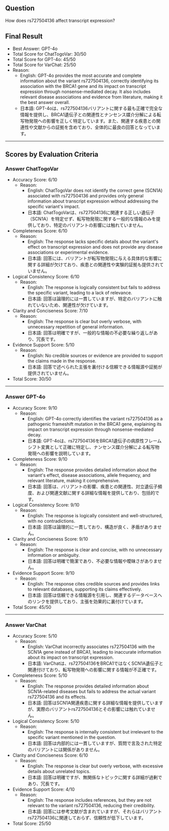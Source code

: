 ## Question

How does rs727504136 affect transcript expression?

## Final Result

- Best Answer: GPT-4o
- Total Score for ChatTogoVar: 30/50
- Total Score for GPT-4o: 45/50
- Total Score for VarChat: 25/50
- Reason:
  - English: GPT-4o provides the most accurate and complete information about the variant rs727504136, correctly identifying its association with the BRCA1 gene and its impact on transcript expression through nonsense-mediated decay. It also includes relevant disease associations and evidence from literature, making it the best answer overall.
  - 日本語: GPT-4oは、rs727504136バリアントに関する最も正確で完全な情報を提供し、BRCA1遺伝子との関連性とナンセンス媒介分解による転写物発現への影響を正しく特定しています。また、関連する疾患との関連性や文献からの証拠を含めており、全体的に最良の回答となっています。

---

## Scores by Evaluation Criteria

### Answer ChatTogoVar
- Accuracy Score: 6/10
  - Reason: 
    - English: ChatTogoVar does not identify the correct gene (SCN1A) associated with rs727504136 and provides only general information about transcript expression without addressing the specific variant's impact.
    - 日本語: ChatTogoVarは、rs727504136に関連する正しい遺伝子（SCN1A）を特定せず、転写物発現に関する一般的な情報のみを提供しており、特定のバリアントの影響には触れていません。
- Completeness Score: 6/10
  - Reason: 
    - English: The response lacks specific details about the variant's effect on transcript expression and does not provide any disease associations or experimental evidence.
    - 日本語: 回答には、バリアントが転写物発現に与える具体的な影響に関する詳細が欠けており、疾患との関連性や実験的証拠も提供されていません。
- Logical Consistency Score: 6/10
  - Reason: 
    - English: The response is logically consistent but fails to address the specific variant, leading to a lack of relevance.
    - 日本語: 回答は論理的には一貫していますが、特定のバリアントに触れていないため、関連性が欠けています。
- Clarity and Conciseness Score: 7/10
  - Reason: 
    - English: The response is clear but overly verbose, with unnecessary repetition of general information.
    - 日本語: 回答は明確ですが、一般的な情報の不必要な繰り返しがあり、冗長です。
- Evidence Support Score: 5/10
  - Reason: 
    - English: No credible sources or evidence are provided to support the claims made in the response.
    - 日本語: 回答で述べられた主張を裏付ける信頼できる情報源や証拠が提供されていません。
- Total Score: 30/50

---

### Answer GPT-4o
- Accuracy Score: 9/10
  - Reason: 
    - English: GPT-4o correctly identifies the variant rs727504136 as a pathogenic frameshift mutation in the BRCA1 gene, explaining its impact on transcript expression through nonsense-mediated decay.
    - 日本語: GPT-4oは、rs727504136をBRCA1遺伝子の病原性フレームシフト変異として正確に特定し、ナンセンス媒介分解による転写物発現への影響を説明しています。
- Completeness Score: 9/10
  - Reason: 
    - English: The response provides detailed information about the variant's effect, disease associations, allele frequency, and relevant literature, making it comprehensive.
    - 日本語: 回答は、バリアントの影響、疾患との関連性、対立遺伝子頻度、および関連文献に関する詳細な情報を提供しており、包括的です。
- Logical Consistency Score: 9/10
  - Reason: 
    - English: The response is logically consistent and well-structured, with no contradictions.
    - 日本語: 回答は論理的に一貫しており、構造が良く、矛盾がありません。
- Clarity and Conciseness Score: 9/10
  - Reason: 
    - English: The response is clear and concise, with no unnecessary information or ambiguity.
    - 日本語: 回答は明確で簡潔であり、不必要な情報や曖昧さがありません。
- Evidence Support Score: 9/10
  - Reason: 
    - English: The response cites credible sources and provides links to relevant databases, supporting its claims effectively.
    - 日本語: 回答は信頼できる情報源を引用し、関連するデータベースへのリンクを提供しており、主張を効果的に裏付けています。
- Total Score: 45/50

---

### Answer VarChat
- Accuracy Score: 5/10
  - Reason: 
    - English: VarChat incorrectly associates rs727504136 with the SCN1A gene instead of BRCA1, leading to inaccurate information about its impact on transcript expression.
    - 日本語: VarChatは、rs727504136をBRCA1ではなくSCN1A遺伝子と関連付けており、転写物発現への影響に関する情報が不正確です。
- Completeness Score: 5/10
  - Reason: 
    - English: The response provides detailed information about SCN1A-related diseases but fails to address the actual variant rs727504136 and its effects.
    - 日本語: 回答はSCN1A関連疾患に関する詳細な情報を提供していますが、実際のバリアントrs727504136とその影響には触れていません。
- Logical Consistency Score: 5/10
  - Reason: 
    - English: The response is internally consistent but irrelevant to the specific variant mentioned in the question.
    - 日本語: 回答は内部的には一貫していますが、質問で言及された特定のバリアントには関係がありません。
- Clarity and Conciseness Score: 6/10
  - Reason: 
    - English: The response is clear but overly verbose, with excessive details about unrelated topics.
    - 日本語: 回答は明確ですが、無関係なトピックに関する詳細が過剰であり、冗長です。
- Evidence Support Score: 4/10
  - Reason: 
    - English: The response includes references, but they are not relevant to the variant rs727504136, reducing their credibility.
    - 日本語: 回答には参考文献が含まれていますが、それらはバリアントrs727504136に関連しておらず、信頼性が低下しています。
- Total Score: 25/50